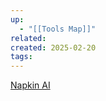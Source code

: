 ```yaml
---
up:
  - "[[Tools Map]]"
related: 
created: 2025-02-20
tags:
---
```

[Napkin AI](https://app.napkin.ai/)

